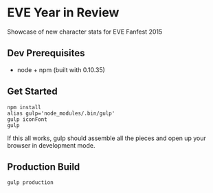 EVE Year in Review
==================

Showcase of new character stats for EVE Fanfest 2015

Dev Prerequisites
-----------------

* node + npm (built with 0.10.35)

Get Started
-----------

    npm install
    alias gulp='node_modules/.bin/gulp'
    gulp iconFont
    gulp

If this all works, gulp should assemble all the pieces and open up your browser in
development mode.

Production Build
----------------

    gulp production
